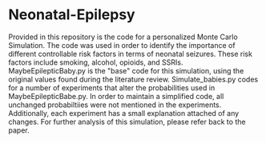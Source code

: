 # Neonatal-Epilepsy
Provided in this repository is the code for a personalized Monte Carlo Simulation. The code was used in order to identify the importance of different controllable risk factors in terms of neonatal seizures. These risk factors include smoking, alcohol, opioids, and SSRIs. 
MaybeEpilepticBaby.py is the "base" code for this simulation, using the original values found during the literature review. 
Simulate_babies.py codes for a number of experiments that alter the probabilities used in MaybeEpilepticBabe.py. In order to maintain a simplified code, all unchanged probabiltiies were not mentioned in the experiments. Additionally, each experiment has a small explanation  attached of any changes. 
For further analysis of this simulation, please refer back to the paper. 
